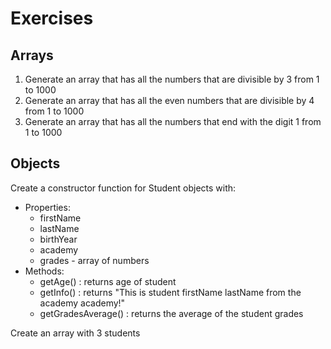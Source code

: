 # Exercises

## Arrays

1. Generate an array that has all the numbers that are divisible by 3 from 1 to 1000
2. Generate an array that has all the even numbers that are divisible by 4 from 1 to 1000
3. Generate an array that has all the numbers that end with the digit 1 from 1 to 1000

## Objects

Create a constructor function for Student objects with:

- Properties:
  - firstName
  - lastName
  - birthYear
  - academy
  - grades - array of numbers
- Methods:
  - getAge() : returns age of student
  - getInfo() : returns "This is student firstName lastName from the academy academy!"
  - getGradesAverage() : returns the average of the student grades

Create an array with 3 students
